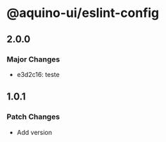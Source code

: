 # @aquino-ui/eslint-config

## 2.0.0

### Major Changes

- e3d2c16: teste

## 1.0.1

### Patch Changes

- Add version
